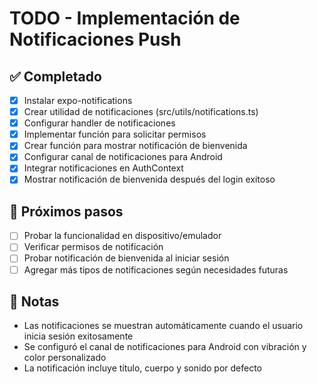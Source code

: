 # TODO - Implementación de Notificaciones Push

## ✅ Completado
- [x] Instalar expo-notifications
- [x] Crear utilidad de notificaciones (src/utils/notifications.ts)
- [x] Configurar handler de notificaciones
- [x] Implementar función para solicitar permisos
- [x] Crear función para mostrar notificación de bienvenida
- [x] Configurar canal de notificaciones para Android
- [x] Integrar notificaciones en AuthContext
- [x] Mostrar notificación de bienvenida después del login exitoso

## 🧪 Próximos pasos
- [ ] Probar la funcionalidad en dispositivo/emulador
- [ ] Verificar permisos de notificación
- [ ] Probar notificación de bienvenida al iniciar sesión
- [ ] Agregar más tipos de notificaciones según necesidades futuras

## 📝 Notas
- Las notificaciones se muestran automáticamente cuando el usuario inicia sesión exitosamente
- Se configuró el canal de notificaciones para Android con vibración y color personalizado
- La notificación incluye título, cuerpo y sonido por defecto
